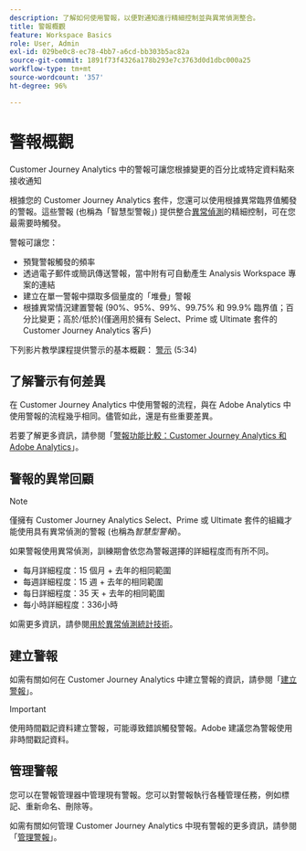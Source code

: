 ```yaml
---
description: 了解如何使用警報，以便對通知進行精細控制並與異常偵測整合。
title: 警報概觀
feature: Workspace Basics
role: User, Admin
exl-id: 029be0c8-ec78-4bb7-a6cd-bb303b5ac82a
source-git-commit: 1891f73f4326a178b293e7c3763d0d1dbc000a25
workflow-type: tm+mt
source-wordcount: '357'
ht-degree: 96%

---
```


# 警報概觀

Customer Journey Analytics 中的警報可讓您根據變更的百分比或特定資料點來接收通知

根據您的 Customer Journey Analytics 套件，您還可以使用根據異常臨界值觸發的警報。這些警報 (也稱為「智慧型警報」) 提供整合[異常偵測](/help/analysis-workspace/c-anomaly-detection/anomaly-detection.md)的精細控制，可在您最需要時觸發。

警報可讓您：

* 預覽警報觸發的頻率
* 透過電子郵件或簡訊傳送警報，當中附有可自動產生 Analysis Workspace 專案的連結
* 建立在單一警報中擷取多個量度的「堆疊」警報
* 根據異常情況建置警報 (90%、95%、99%、99.75% 和 99.9% 臨界值；百分比變更；高於/低於)(僅適用於擁有 Select、Prime 或 Ultimate 套件的 Customer Journey Analytics 客戶)

下列影片教學課程提供警示的基本概觀： [警示](https://experienceleague.adobe.com/docs/analytics-learn/tutorials/data-science/intelligent-alerts.html?lang=zh-Hant) (5:34)

## 了解警示有何差異

在 Customer Journey Analytics 中使用警報的流程，與在 Adobe Analytics 中使用警報的流程幾乎相同。儘管如此，還是有些重要差異。

若要了解更多資訊，請參閱「[警報功能比較：Customer Journey Analytics 和 Adob&#x200B;&#x200B;e Analytics](/help/components/c-intelligent-alerts/alerts-feature-comparison.md)」。

## 警報的異常回顧

>[!NOTE]
>
>僅擁有 Customer Journey Analytics Select、Prime 或 Ultimate 套件的組織才能使用具有異常偵測的警報 (也稱為&#x200B;_智慧型警報_)。

如果警報使用異常偵測，訓練期會依您為警報選擇的詳細程度而有所不同。

* 每月詳細程度：15 個月 + 去年的相同範圍
* 每週詳細程度：15 週 + 去年的相同範圍
* 每日詳細程度：35 天 + 去年的相同範圍
* 每小時詳細程度：336小時

如需更多資訊，請參閱[用於異常偵測統計技術](/help/analysis-workspace/c-anomaly-detection/statistics-anomaly-detection.md)。

## 建立警報

如需有關如何在 Customer Journey Analytics 中建立警報的資訊，請參閱「[建立警報](/help/components/c-intelligent-alerts/alert-builder.md)」。

>[!IMPORTANT]
>
>使用時間戳記資料建立警報，可能導致錯誤觸發警報。Adobe 建議您為警報使用非時間戳記資料。

## 管理警報

您可以在警報管理器中管理現有警報。您可以對警報執行各種管理任務，例如標記、重新命名、刪除等。

如需有關如何管理 Customer Journey Analytics 中現有警報的更多資訊，請參閱「[管理警報](/help/components/c-intelligent-alerts/alert-manager.md)」。
